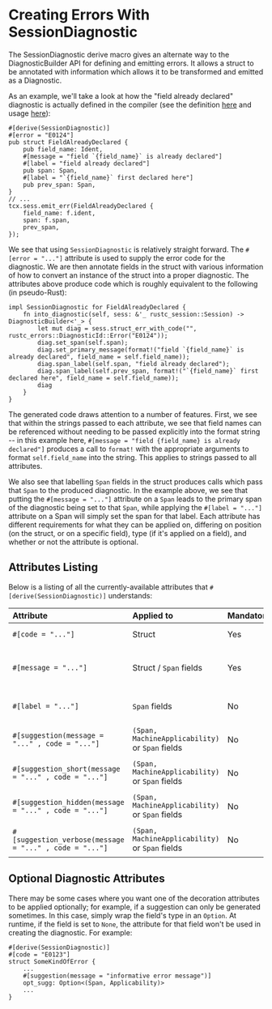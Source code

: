 # Creating Errors With SessionDiagnostic

The SessionDiagnostic derive macro gives an alternate way to the DiagnosticBuilder API for defining
and emitting errors.  It allows a struct to be annotated with information which allows it to be
transformed and emitted as a Diagnostic.

As an example, we'll take a look at how the "field already declared" diagnostic is actually defined
in the compiler (see the definition
[here](https://github.com/rust-lang/rust/blob/75042566d1c90d912f22e4db43b6d3af98447986/compiler/rustc_typeck/src/errors.rs#L65-L74)
and usage
[here](https://github.com/rust-lang/rust/blob/75042566d1c90d912f22e4db43b6d3af98447986/compiler/rustc_typeck/src/collect.rs#L863-L867)):

```rust,ignore
#[derive(SessionDiagnostic)]
#[error = "E0124"]
pub struct FieldAlreadyDeclared {
    pub field_name: Ident,
    #[message = "field `{field_name}` is already declared"]
    #[label = "field already declared"]
    pub span: Span,
    #[label = "`{field_name}` first declared here"]
    pub prev_span: Span,
}
// ...
tcx.sess.emit_err(FieldAlreadyDeclared {
    field_name: f.ident,
    span: f.span,
    prev_span,
});
```

We see that using `SessionDiagnostic` is relatively straight forward.  The `#[error = "..."]`
attribute is used to supply the error code for the diagnostic.  We are then annotate fields in the
struct with various information of how to convert an instance of the struct into a proper
diagnostic.  The attributes above produce code which is roughly equivalent to the following (in
pseudo-Rust):

```rust,ignore
impl SessionDiagnostic for FieldAlreadyDeclared {
    fn into_diagnostic(self, sess: &'_ rustc_session::Session) -> DiagnosticBuilder<'_> {
        let mut diag = sess.struct_err_with_code("", rustc_errors::DiagnosticId::Error("E0124"));
        diag.set_span(self.span);
        diag.set_primary_message(format!("field `{field_name}` is already declared", field_name = self.field_name));
        diag.span_label(self.span, "field already declared");
        diag.span_label(self.prev_span, format!("`{field_name}` first declared here", field_name = self.field_name));
        diag
    }
}
```

The generated code draws attention to a number of features.  First, we see that within the strings
passed to each attribute, we see that field names can be referenced without needing to be passed
explicitly into the format string -- in this example here, `#[message = "field {field_name} is
already declared"]` produces a call to `format!` with the appropriate arguments to format
`self.field_name` into the string.  This applies to strings passed to all attributes.

We also see that labelling `Span` fields in the struct produces calls which pass that `Span` to the
produced diagnostic.  In the example above, we see that putting the `#[message = "..."]` attribute
on a `Span` leads to the primary span of the diagnostic being set to that `Span`, while applying the
`#[label = "..."]` attribute on a Span will simply set the span for that label.
Each attribute has different requirements for what they can be applied on, differing on position
(on the struct, or on a specific field), type (if it's applied on a field), and whether or not the
attribute is optional.

## Attributes Listing

Below is a listing of all the currently-available attributes that `#[derive(SessionDiagnostic)]`
understands:

Attribute                                               | Applied to                                        | Mandatory | Behaviour
:--------------                                         | :--------------------                             |:--------- | :---------
`#[code = "..."]`                                       | Struct                                            | Yes       | Sets the Diagnostic's error code
`#[message = "..."]`                                    | Struct / `Span` fields                            | Yes       | Sets the Diagnostic's primary message. If on `Span` field, also sets the Diagnostic's span.
`#[label = "..."]`                                      | `Span` fields                                     | No        | Equivalent to calling `span_label` with that Span and message.
`#[suggestion(message = "..." , code = "..."]`          | `(Span, MachineApplicability)` or `Span` fields   | No        | Equivalent to calling `span_suggestion`. Note `code` is optional.
`#[suggestion_short(message = "..." , code = "..."]`    | `(Span, MachineApplicability)` or `Span` fields   | No        | Equivalent to calling `span_suggestion_short`. Note `code` is optional.
`#[suggestion_hidden(message = "..." , code = "..."]`   | `(Span, MachineApplicability)` or `Span` fields   | No        | Equivalent to calling `span_suggestion_hidden`. Note `code` is optional.
`#[suggestion_verbose(message = "..." , code = "..."]`  | `(Span, MachineApplicability)` or `Span` fields   | No        | Equivalent to calling `span_suggestion_verbose`. Note `code` is optional.


## Optional Diagnostic Attributes

There may be some cases where you want one of the decoration attributes to be applied optionally;
for example, if a suggestion can only be generated sometimes. In this case, simply wrap the field's
type in an `Option`.  At runtime, if the field is set to `None`, the attribute for that field won't
be used in creating the diagnostic. For example:

```rust,ignored
#[derive(SessionDiagnostic)]
#[code = "E0123"]
struct SomeKindOfError {
    ...
    #[suggestion(message = "informative error message")]
    opt_sugg: Option<(Span, Applicability)>
    ...
}
```
